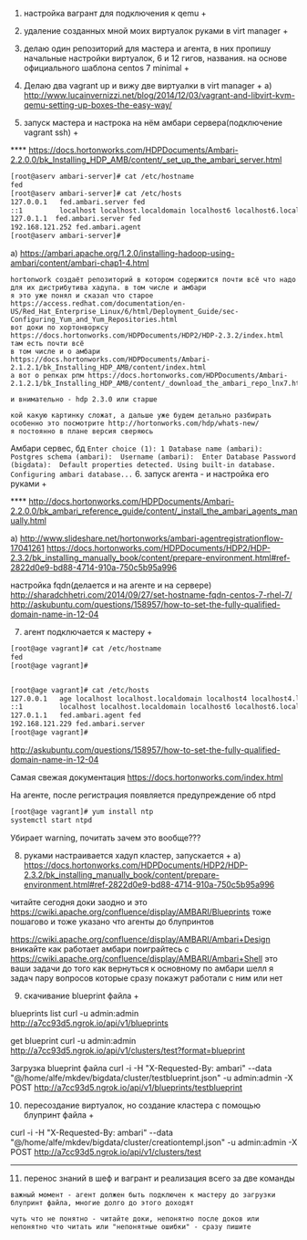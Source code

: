 1. настройка вагрант для подключения к qemu +
2. удаление созданных мной моих виртуалок руками в virt manager +
3. делаю один репозиторий для мастера и агента, в них пропишу начальные настройки виртуалок, 6 и 12 гигов, названия. на основе официального шаблона centos 7 minimal +
4. Делаю два vagrant up и вижу две виртуалки в virt manager +
  a) http://www.lucainvernizzi.net/blog/2014/12/03/vagrant-and-libvirt-kvm-qemu-setting-up-boxes-the-easy-way/

5. запуск мастера и настрока на нём амбари сервера(подключение vagrant ssh) +

**** https://docs.hortonworks.com/HDPDocuments/Ambari-2.2.0.0/bk_Installing_HDP_AMB/content/_set_up_the_ambari_server.html


```sh
[root@aserv ambari-server]# cat /etc/hostname
fed
[root@aserv ambari-server]# cat /etc/hosts
127.0.0.1   fed.ambari.server fed
::1         localhost localhost.localdomain localhost6 localhost6.localdomain6
127.0.1.1  fed.ambari.server fed
192.168.121.252 fed.ambari.agent
[root@aserv ambari-server]# 
```







  a) https://ambari.apache.org/1.2.0/installing-hadoop-using-ambari/content/ambari-chap1-4.html

```
hortonwork создаёт репозиторий в котором содержится почти всё что надо для их дистрибутива хадупа. в том числе и амбари
я это уже понял и сказал что старое
https://access.redhat.com/documentation/en-US/Red_Hat_Enterprise_Linux/6/html/Deployment_Guide/sec-Configuring_Yum_and_Yum_Repositories.html
вот доки по хортонворксу https://docs.hortonworks.com/HDPDocuments/HDP2/HDP-2.3.2/index.html
там есть почти всё
в том числе и о амбари
https://docs.hortonworks.com/HDPDocuments/Ambari-2.1.2.1/bk_Installing_HDP_AMB/content/index.html
а вот о репках рпм https://docs.hortonworks.com/HDPDocuments/Ambari-2.1.2.1/bk_Installing_HDP_AMB/content/_download_the_ambari_repo_lnx7.html
```

`и внимательно - hdp 2.3.0 или старше`


```
кой какую картинку сложат, а дальше уже будем детально разбирать
особенно это посмотрите http://hortonworks.com/hdp/whats-new/
я постоянно в плане версия сверяюсь
```


Амбари сервес, бд
`
Enter choice (1): 1
Database name (ambari): 
Postgres schema (ambari): 
Username (ambari): 
Enter Database Password (bigdata): 
Default properties detected. Using built-in database.
Configuring ambari database...
`
6. запуск агента - и настройка его руками +

 ****  http://docs.hortonworks.com/HDPDocuments/Ambari-2.2.0.0/bk_ambari_reference_guide/content/_install_the_ambari_agents_manually.html


   a) http://www.slideshare.net/hortonworks/ambari-agentregistrationflow-17041261
   https://docs.hortonworks.com/HDPDocuments/HDP2/HDP-2.3.2/bk_installing_manually_book/content/prepare-environment.html#ref-2822d0e9-bd88-4714-910a-750c5b95a996


   настройка fqdn(делается и на агенте и на сервере)
   http://sharadchhetri.com/2014/09/27/set-hostname-fqdn-centos-7-rhel-7/
   http://askubuntu.com/questions/158957/how-to-set-the-fully-qualified-domain-name-in-12-04



7. агент подключается к мастеру +

```sh
[root@age vagrant]# cat /etc/hostname
fed
[root@age vagrant]#


[root@age vagrant]# cat /etc/hosts
127.0.0.1   age localhost localhost.localdomain localhost4 localhost4.localdomain4
::1         localhost localhost.localdomain localhost6 localhost6.localdomain6
127.0.1.1   fed.ambari.agent fed
192.168.121.229 fed.ambari.server
[root@age vagrant]# 
```

http://askubuntu.com/questions/158957/how-to-set-the-fully-qualified-domain-name-in-12-04


Cамая свежая документация
https://docs.hortonworks.com/index.html



На агенте, после регистрация появляется предупреждение об ntpd
```sh
[root@age vagrant]# yum install ntp
systemctl start ntpd
```
Убирает warning, почитать зачем это вообще???



8. руками настраивается хадуп кластер, запускается +
   а) https://docs.hortonworks.com/HDPDocuments/HDP2/HDP-2.3.2/bk_installing_manually_book/content/prepare-environment.html#ref-2822d0e9-bd88-4714-910a-750c5b95a996


читайте сегодня доки
заодно и это https://cwiki.apache.org/confluence/display/AMBARI/Blueprints
тоже пошагово и тоже указано что агенты до блупринтов


https://cwiki.apache.org/confluence/display/AMBARI/Ambari+Design
вникайте как работает амбари
поиграйтесь с https://cwiki.apache.org/confluence/display/AMBARI/Ambari+Shell
это ваши задачи до того как вернуться к основному
по амбари шелл я задач пару вопросов которые сразу покажут работали с ним или нет



9. скачивание blueprint файла +

blueprints list
curl  -u admin:admin http://a7cc93d5.ngrok.io/api/v1/blueprints


get blueprint
curl  -u admin:admin http://a7cc93d5.ngrok.io/api/v1/clusters/test?format=blueprint

Загрузка blueprint файла
curl  -i -H "X-Requested-By: ambari" --data "@/home/alfe/mkdev/bigdata/cluster/testblueprint.json" -u admin:admin -X POST http://a7cc93d5.ngrok.io/api/v1/blueprints/testblueprint

10. пересоздание виртуалок, но создание кластера с помощью блупринт файла +


curl  -i -H "X-Requested-By: ambari" --data "@/home/alfe/mkdev/bigdata/cluster/creationtempl.json" -u admin:admin -X POST http://a7cc93d5.ngrok.io/api/v1/clusters/test





------------------------
11. перенос знаний в шеф и вагрант и реализация всего за две команды

`важный момент - агент должен быть подключен к мастеру до загрузки блупринт файла, многие долго до этого доходят`

```
чуть что не понятно - читайте доки, непонятно после доков или непонятно что читать или "непонятные ошибки" - сразу пишите
```